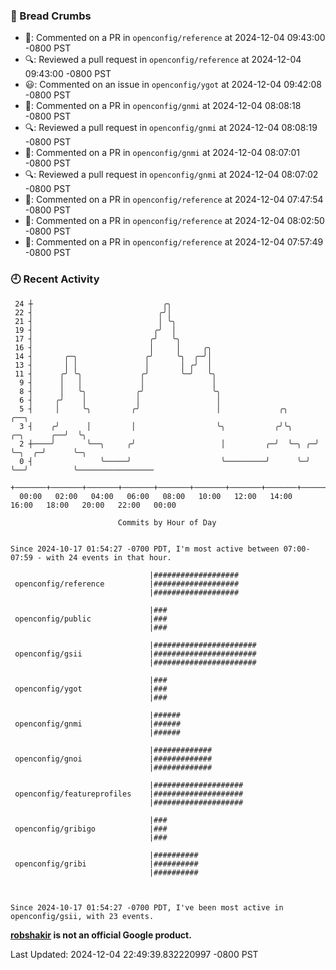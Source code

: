 ### 🍞 Bread Crumbs

 * 💬: Commented on a PR in  `openconfig/reference` at 2024-12-04 09:43:00 -0800 PST
 * 🔍: Reviewed a pull request in  `openconfig/reference` at 2024-12-04 09:43:00 -0800 PST
 * 😃: Commented on an issue in `openconfig/ygot` at 2024-12-04 09:42:08 -0800 PST
 * 💬: Commented on a PR in  `openconfig/gnmi` at 2024-12-04 08:08:18 -0800 PST
 * 🔍: Reviewed a pull request in  `openconfig/gnmi` at 2024-12-04 08:08:19 -0800 PST
 * 💬: Commented on a PR in  `openconfig/gnmi` at 2024-12-04 08:07:01 -0800 PST
 * 🔍: Reviewed a pull request in  `openconfig/gnmi` at 2024-12-04 08:07:02 -0800 PST
 * 💬: Commented on a PR in  `openconfig/reference` at 2024-12-04 07:47:54 -0800 PST
 * 💬: Commented on a PR in  `openconfig/reference` at 2024-12-04 08:02:50 -0800 PST
 * 💬: Commented on a PR in  `openconfig/reference` at 2024-12-04 07:57:49 -0800 PST

### 🕘 Recent Activity
```
 24 ┼                             ╭╮
 22 ┤                            ╭╯│
 21 ┤                            │ ╰╮
 19 ┤                           ╭╯  │
 17 ┤                          ╭╯   ╰╮
 16 ┤                          │     │     ╭╮
 14 ┤       ╭─╮               ╭╯     ╰╮  ╭─╯│
 13 ┤       │ │               │       │ ╭╯  │
 11 ┤      ╭╯ ╰╮             ╭╯       ╰─╯   ╰╮
  9 ┤      │   │             │               │
  8 ┤      │   ╰╮           ╭╯               ╰╮
  6 ┤     ╭╯    │           │                 │
  5 ┤     │     ╰╮         ╭╯                 │             ╭╮                  ╭──╮
  3 ┤    ╭╯      │         │                  ╰╮           ╭╯╰╮     ╭─╮      ╭──╯  ╰╮
  2 ┼────╯       ╰──╮     ╭╯                   │         ╭─╯  ╰─╮ ╭─╯ ╰─╮  ╭─╯      ╰─╮
  0 ┤               ╰─────╯                    ╰─────────╯      ╰─╯     ╰──╯          ╰─────────────────
    +───────+───────+───────+───────+───────+───────+───────+───────+───────+───────+───────+───────+────
  00:00   02:00   04:00   06:00   08:00   10:00   12:00   14:00   16:00   18:00   20:00   22:00   00:00   

						Commits by Hour of Day


Since 2024-10-17 01:54:27 -0700 PDT, I'm most active between 07:00-07:59 - with 24 events in that hour.

```



```
                               |###################
 openconfig/reference          |###################
                               |###################

                               |###
 openconfig/public             |###
                               |###

                               |#######################
 openconfig/gsii               |#######################
                               |#######################

                               |###
 openconfig/ygot               |###
                               |###

                               |######
 openconfig/gnmi               |######
                               |######

                               |#############
 openconfig/gnoi               |#############
                               |#############

                               |####################
 openconfig/featureprofiles    |####################
                               |####################

                               |###
 openconfig/gribigo            |###
                               |###

                               |##########
 openconfig/gribi              |##########
                               |##########



Since 2024-10-17 01:54:27 -0700 PDT, I've been most active in openconfig/gsii, with 23 events.

```
**[robshakir](mailto:robjs@google.com) is not an official Google product.**  


Last Updated: 2024-12-04 22:49:39.832220997 -0800 PST
